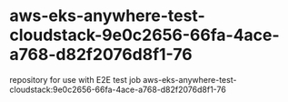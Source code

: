 # aws-eks-anywhere-test-cloudstack-9e0c2656-66fa-4ace-a768-d82f2076d8f1-76
repository for use with E2E test job aws-eks-anywhere-test-cloudstack:9e0c2656-66fa-4ace-a768-d82f2076d8f1-76
